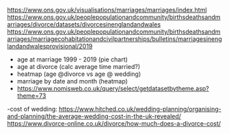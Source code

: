 https://www.ons.gov.uk/visualisations/marriages/marriages/index.html
https://www.ons.gov.uk/peoplepopulationandcommunity/birthsdeathsandmarriages/divorce/datasets/divorcesinenglandandwales
https://www.ons.gov.uk/peoplepopulationandcommunity/birthsdeathsandmarriages/marriagecohabitationandcivilpartnerships/bulletins/marriagesinenglandandwalesprovisional/2019

- age at marriage 1999 - 2019 (pie chart)
- age at divorce (calc average time married?)
- heatmap (age @divorce vs age @ wedding)
- marriage by date and month (heatmap)
- https://www.nomisweb.co.uk/query/select/getdatasetbytheme.asp?theme=73

-cost of wedding: https://www.hitched.co.uk/wedding-planning/organising-and-planning/the-average-wedding-cost-in-the-uk-revealed/
https://www.divorce-online.co.uk/divorce/how-much-does-a-divorce-cost/